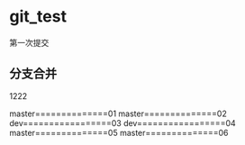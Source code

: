 # git_test


第一次提交

## 分支合并

1222





master==============01
master==============02
dev=================03
dev=================04
master==============05
master==============06